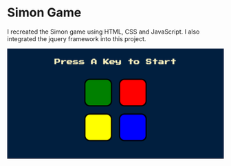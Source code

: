# Simon Game

I recreated the Simon game using HTML, CSS and JavaScript. I also integrated the jquery framework into this project.

<img src="./Screenshot (106).png" alt="screenshot">

